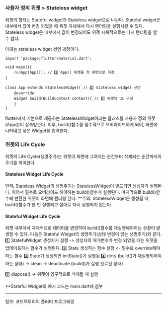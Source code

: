 # 
### 사용자 정의 위젯 > Stateless widget
위젯의 형태는 Stateful widget과 Stateless widget으로 나뉜다. Stateful  widget은 내부에서 값이 변경 되었을 때 위젯 자체에서 다시 렌더링을 실행시킬 수 있다.  Stateless widget은 내부에서 값이 변경되어도 위젯 자체적으로는 다시 렌더링을 할 수 없다. 

아래는 stateless widget 선언 과정이다. 
```
import 'package:flutter/material.dart';

void main(){
	runApp(App()); // 1️⃣ App() 위젯을 첫 화면으로 지정
}

class App extends StatelessWidget{ // 2️⃣ Stateless widget 선언
	@override
	Widget build(BuildContext context){ // 3️⃣ 위젯의 UI 구성 
	}
}
```

flutter에서 기본으로 제공하는 StatelessWidget이라는 클래스를 사용자 정의 위젯(App())이 상속받는다. 이후, build()함수를 필수적으로 오버라이드하게 되어, 화면에 나타내고 싶은 Widget을 입력한다.

 ### 위젯의 Life Cycle 
위젯의 Life Cycle(생명주기)는 위젯이 화면에 그려지는 순간부터 삭제되는 순간까지의 주기를 의미한다. 

#### Stateless Widget Life Cycle
먼저, Stateless Widget의 생명주기는 StatelessWidget이 빌드되면 생성자가 실행된다. 이어서 필수로 오버라이드 해야하는 build()함수가 실행된다. 마지막으로 build()함수에 반환한 위젯이 화면에 렌더링 된다. 
**주의: StatelessWidget은 생성될 때 build()함수가 한 번 실행되고 절대로 다시 실행되지 않는다.

#### Stateful Widget Life Cycle
위젯 내부에서 자체적으로 데이터를 변경하여 build()함수를 재실행해야하는 상황이 발생할 수 있다.
다음은 Stateful Widget의 생명주기(상태 변경이 없는 생명주기)와 같다. 
1️⃣ StatefulWidget 생성자가 실행
	->  생성자의 매개변수가 변경 되었을 때는 위젯을 업데이트하는 함수가 실행된다. 
2️⃣ State 생성하는 함수 실행 <- 필수로 override해야하는 함수 
3️⃣ State가 생성되면 initState()가 실행됨
4️⃣ dirty (build()가 재실행되어야하는 상태) -> clean -> deactivate (build()가 실행 완료된 상태)

5️⃣ dispose() -> 위젯이 영구적으로 삭제될 때 실행

**Stateful Widget의 예시 코드는 main.dart에 첨부 

---------------
참조: 코드팩토리의 플러터 프로그래밍


